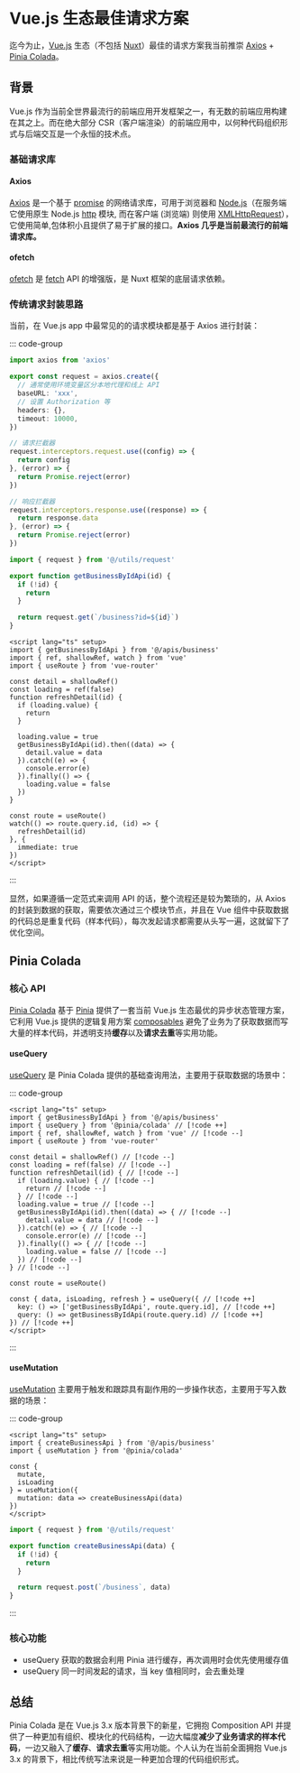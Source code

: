 # Vue.js 生态最佳请求方案

迄今为止，[Vue.js](https://cn.vuejs.org/) 生态（不包括 [Nuxt](https://nuxt.com/)）最佳的请求方案我当前推崇 [Axios](https://axios-http.com/zh/) + [Pinia Colada](https://pinia-colada.esm.dev/)。

## 背景

Vue.js 作为当前全世界最流行的前端应用开发框架之一，有无数的前端应用构建在其之上。而在绝大部分 CSR（客户端渲染）的前端应用中，以何种代码组织形式与后端交互是一个永恒的技术点。

### 基础请求库

#### Axios

[Axios](https://axios-http.com/zh/) 是一个基于 [promise](https://developer.mozilla.org/zh-CN/docs/Web/JavaScript/Reference/Global_Objects/Promise) 的网络请求库，可用于浏览器和 [Node.js](https://nodejs.org/zh-cn)（在服务端它使用原生 Node.js [http](https://nodejs.org/docs/latest/api/http.html) 模块, 而在客户端 (浏览端) 则使用 [XMLHttpRequest](https://developer.mozilla.org/zh-CN/docs/Web/API/XMLHttpRequest)），它使用简单,包体积小且提供了易于扩展的接口。**Axios 几乎是当前最流行的前端请求库。**

#### ofetch

[ofetch](https://github.com/unjs/ofetch) 是 [fetch](https://developer.mozilla.org/zh-CN/docs/Web/API/Fetch_API) API 的增强版，是 Nuxt 框架的底层请求依赖。

### 传统请求封装思路

当前，在 Vue.js app 中最常见的的请求模块都是基于 Axios 进行封装：

::: code-group

```ts [utils/request.ts]
import axios from 'axios'

export const request = axios.create({
  // 通常使用环境变量区分本地代理和线上 API
  baseURL: 'xxx',
  // 设置 Authorization 等
  headers: {},
  timeout: 10000,
})

// 请求拦截器
request.interceptors.request.use((config) => {
  return config
}, (error) => {
  return Promise.reject(error)
})

// 响应拦截器
request.interceptors.response.use((response) => {
  return response.data
}, (error) => {
  return Promise.reject(error)
})
```

```ts [apis/business.ts]
import { request } from '@/utils/request'

export function getBusinessByIdApi(id) {
  if (!id) {
    return
  }

  return request.get(`/business?id=${id}`)
}
```

```vue [views/business.vue]
<script lang="ts" setup>
import { getBusinessByIdApi } from '@/apis/business'
import { ref, shallowRef, watch } from 'vue'
import { useRoute } from 'vue-router'

const detail = shallowRef()
const loading = ref(false)
function refreshDetail(id) {
  if (loading.value) {
    return
  }

  loading.value = true
  getBusinessByIdApi(id).then((data) => {
    detail.value = data
  }).catch((e) => {
    console.error(e)
  }).finally(() => {
    loading.value = false
  })
}

const route = useRoute()
watch(() => route.query.id, (id) => {
  refreshDetail(id)
}, {
  immediate: true
})
</script>
```

:::

显然，如果遵循一定范式来调用 API 的话，整个流程还是较为繁琐的，从 Axios 的封装到数据的获取，需要依次通过三个模块节点，并且在 Vue 组件中获取数据的代码总是重复代码（样本代码），每次发起请求都需要从头写一遍，这就留下了优化空间。

## Pinia Colada

### 核心 API

[Pinia Colada](https://pinia-colada.esm.dev/) 基于 [Pinia](https://pinia.vuejs.org/zh/) 提供了一套当前 Vue.js 生态最优的异步状态管理方案，它利用 Vue.js 提供的逻辑复用方案 [composables](https://cn.vuejs.org/guide/reusability/composables) 避免了业务为了获取数据而写大量的样本代码，并透明支持**缓存**以及**请求去重**等实用功能。

#### useQuery

[useQuery](https://pinia-colada.esm.dev/guide/queries.html) 是 Pinia Colada 提供的基础查询用法，主要用于获取数据的场景中：

::: code-group

```vue [views/business.vue]
<script lang="ts" setup>
import { getBusinessByIdApi } from '@/apis/business'
import { useQuery } from '@pinia/colada' // [!code ++]
import { ref, shallowRef, watch } from 'vue' // [!code --]
import { useRoute } from 'vue-router'

const detail = shallowRef() // [!code --]
const loading = ref(false) // [!code --]
function refreshDetail(id) { // [!code --]
  if (loading.value) { // [!code --]
    return // [!code --]
  } // [!code --]
  loading.value = true // [!code --]
  getBusinessByIdApi(id).then((data) => { // [!code --]
    detail.value = data // [!code --]
  }).catch((e) => { // [!code --]
    console.error(e) // [!code --]
  }).finally(() => { // [!code --]
    loading.value = false // [!code --]
  }) // [!code --]
} // [!code --]

const route = useRoute()

const { data, isLoading, refresh } = useQuery({ // [!code ++]
  key: () => ['getBusinessByIdApi', route.query.id], // [!code ++]
  query: () => getBusinessByIdApi(route.query.id) // [!code ++]
}) // [!code ++]
</script>
```

:::

#### useMutation

[useMutation](https://pinia-colada.esm.dev/guide/mutations.html) 主要用于触发和跟踪具有副作用的一步操作状态，主要用于写入数据的场景：

::: code-group

```vue [views/business.vue]
<script lang="ts" setup>
import { createBusinessApi } from '@/apis/business'
import { useMutation } from '@pinia/colada'

const {
  mutate,
  isLoading
} = useMutation({
  mutation: data => createBusinessApi(data)
})
</script>
```

```ts [apis/business.ts]
import { request } from '@/utils/request'

export function createBusinessApi(data) {
  if (!id) {
    return
  }

  return request.post(`/business`, data)
}
```

:::

### 核心功能

- useQuery 获取的数据会利用 Pinia 进行缓存，再次调用时会优先使用缓存值
- useQuery 同一时间发起的请求，当 key 值相同时，会去重处理

## 总结

Pinia Colada 是在 Vue.js 3.x 版本背景下的新星，它拥抱 Composition API 并提供了一种更加有组织、模块化的代码结构，一边大幅度**减少了业务请求的样本代码**，一边又融入了**缓存**、**请求去重**等实用功能。个人认为在当前全面拥抱 Vue.js 3.x 的背景下，相比传统写法来说是一种更加合理的代码组织形式。
